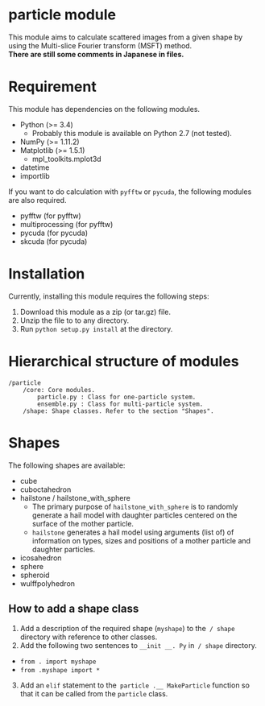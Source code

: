 particle module
=====

This module aims to calculate scattered images from a given shape by using the Multi-slice Fourier transform (MSFT) method.   
**There are still some comments in Japanese in files.**   

# Requirement
This module has dependencies on the following modules.

* Python (>= 3.4)
    + Probably this module is available on Python 2.7 (not tested).
* NumPy (>= 1.11.2)
* Matplotlib (>= 1.5.1)
    + mpl_toolkits.mplot3d
* datetime
* importlib

If you want to do calculation with `pyfftw` or `pycuda`, the following modules are also required.

* pyfftw (for pyfftw)
* multiprocessing (for pyfftw)
* pycuda (for pycuda)
* skcuda (for pycuda)

# Installation
Currently, installing this module requires the following steps:

1. Download this module as a zip (or tar.gz) file.
1. Unzip the file to to any directory.
1. Run `python setup.py install` at the directory.

# Hierarchical structure of modules
```
/particle
    /core: Core modules.
        particle.py : Class for one-particle system.
        ensemble.py : Class for multi-particle system.
    /shape: Shape classes. Refer to the section "Shapes".
```

# Shapes
The following shapes are available:

* cube
* cuboctahedron
* hailstone / hailstone_with_sphere
  + The primary purpose of `hailstone_with_sphere` is to randomly generate a hail model with daughter particles centered on the surface of the mother particle.
  + `hailstone` generates a hail model using arguments (list of) of information on types, sizes and positions of a mother particle and daughter particles.
* icosahedron
* sphere
* spheroid
* wulffpolyhedron

## How to add a shape class
1. Add a description of the required shape (`myshape`) to the` / shape` directory with reference to other classes.
2. Add the following two sentences to `__init __. Py` in` / shape` directory.
  * `from . import myshape`
  * `from .myshape import *`
3. Add an `elif` statement to the` particle .__ MakeParticle` function so that it can be called from the `particle` class.
